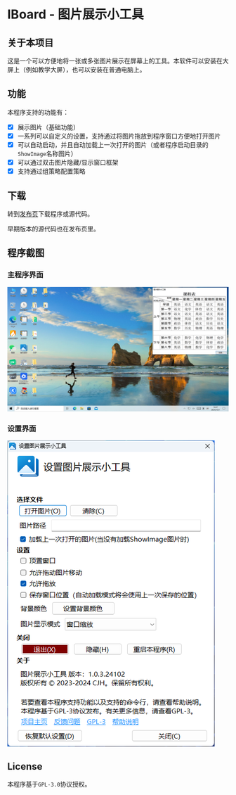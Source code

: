 # IBoard - 图片展示小工具

## 关于本项目

这是一个可以方便地将一张或多张图片展示在屏幕上的工具。本软件可以安装在大屏上（例如教学大屏），也可以安装在普通电脑上。

## 功能

本程序支持的功能有：

- [x] 展示图片（基础功能）
- [x] 一系列可以自定义的设置，支持通过将图片拖放到程序窗口方便地打开图片
- [x] 可以自动启动，并且自动加载上一次打开的图片（或者程序启动目录的`ShowImage`名称图片）
- [x] 可以通过双击图片隐藏/显示窗口框架
- [x] 支持通过组策略配置策略

## 下载

转到[发布页](https://github.com/cjhdevact/IBoard/releases)下载程序或源代码。

早期版本的源代码也在发布页里。

## 程序截图

### 主程序界面

![主程序界面](Assets/MainUI.png)

### 设置界面

![设置界面](Assets/SettingUI.png)

## License

本程序基于`GPL-3.0`协议授权。